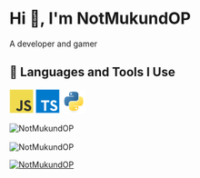 <h1>Hi 👋, I'm NotMukundOP </h1>
<p>A developer and gamer</p>
<h2>🚀 Languages and Tools I Use</h2>
<p><a target="_blank" href="https://raw.githubusercontent.com/devicons/devicon/master/icons/javascript/javascript-original.svg" style="display: inline-block;"><img src="https://raw.githubusercontent.com/devicons/devicon/master/icons/javascript/javascript-original.svg" alt="javascript" width="42" height="42" /></a>
<a target="_blank" href="https://raw.githubusercontent.com/devicons/devicon/master/icons/typescript/typescript-original.svg" style="display: inline-block;"><img src="https://raw.githubusercontent.com/devicons/devicon/master/icons/typescript/typescript-original.svg" alt="typescript" width="42" height="42" /></a>
<a target="_blank" href="https://raw.githubusercontent.com/devicons/devicon/master/icons/python/python-original.svg" style="display: inline-block;"><img src="https://raw.githubusercontent.com/devicons/devicon/master/icons/python/python-original.svg" alt="python" width="42" height="42" /></a></p>
<p><img align="center" src="https://github-readme-stats.vercel.app/api?username=NotMukundOP&show_icons=true&locale=en" alt="NotMukundOP" /></p>
<p><img align="center" src="https://github-readme-streak-stats.herokuapp.com/?user=NotMukundOP&" alt="NotMukundOP" /></p>
<p><a href="https://github.com/ryo-ma/github-profile-trophy"><img src="https://github-profile-trophy.vercel.app/?username=NotMukundOP" alt="NotMukundOP" /></a></p>

